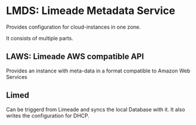 # LMDS: Limeade Metadata Service

Provides configuration for cloud-instances in one zone.

It consists of multiple parts.

## LAWS: Limeade AWS compatible API

Provides an instance with meta-data in a format compatible to Amazon Web Services

## Limed

Can be triggerd from Limeade and syncs the local Database with it.
It also writes the configuration for DHCP.
